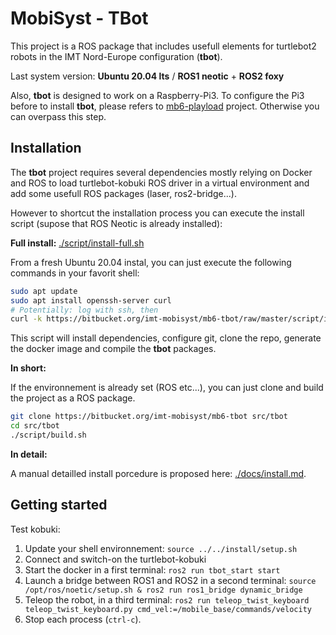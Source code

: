 # MobiSyst - TBot

This project is a ROS package that includes usefull elements for turtlebot2 robots in the IMT Nord-Europe configuration (**tbot**).

Last system version: **Ubuntu 20.04 lts** / **ROS1 neotic** + **ROS2 foxy** 

Also, **tbot** is designed to work on a Raspberry-Pi3.
To configure the Pi3 before to install **tbot**, please refers to [mb6-playload](https://www.bitbucket.org/imt-mobisyst/mb6-playload) project.
Otherwise you can overpass this step.

## Installation

The **tbot** project requires several dependencies mostly relying on Docker and ROS to load turtlebot-kobuki ROS driver in a virtual environment and add some usefull ROS packages (laser, ros2-bridge...). 

However to shortcut the installation process you can execute the install script (supose that ROS Neotic is already installed): 

**Full install:** [./script/install-full.sh](script/install-full.sh)

From a fresh Ubuntu 20.04 instal, you can just execute the following commands in your favorit shell:

```sh
sudo apt update
sudo apt install openssh-server curl
# Potentially: log with ssh, then
curl -k https://bitbucket.org/imt-mobisyst/mb6-tbot/raw/master/script/install-full.sh | bash
```

This script will install dependencies, configure git, clone the repo, generate the docker image and compile the **tbot** packages.

**In short:**

If the environnement is already set (ROS etc...), you can just clone and build the project as a ROS package.

```sh
git clone https://bitbucket.org/imt-mobisyst/mb6-tbot src/tbot
cd src/tbot
./script/build.sh
```

**In detail:** 

A manual detailled install porcedure is proposed here: [./docs/install.md](docs/install.md).


## Getting started

Test kobuki: 

1. Update your shell environnement: `source ../../install/setup.sh`
1. Connect and switch-on the turtlebot-kobuki
2. Start the docker in a first terminal: `ros2 run tbot_start start`
3. Launch a bridge between ROS1 and ROS2 in a second terminal: `source /opt/ros/noetic/setup.sh & ros2 run ros1_bridge dynamic_bridge`
3. Teleop the robot, in a third terminal: `ros2 run teleop_twist_keyboard teleop_twist_keyboard.py cmd_vel:=/mobile_base/commands/velocity`
4. Stop each process (`ctrl-c`).
